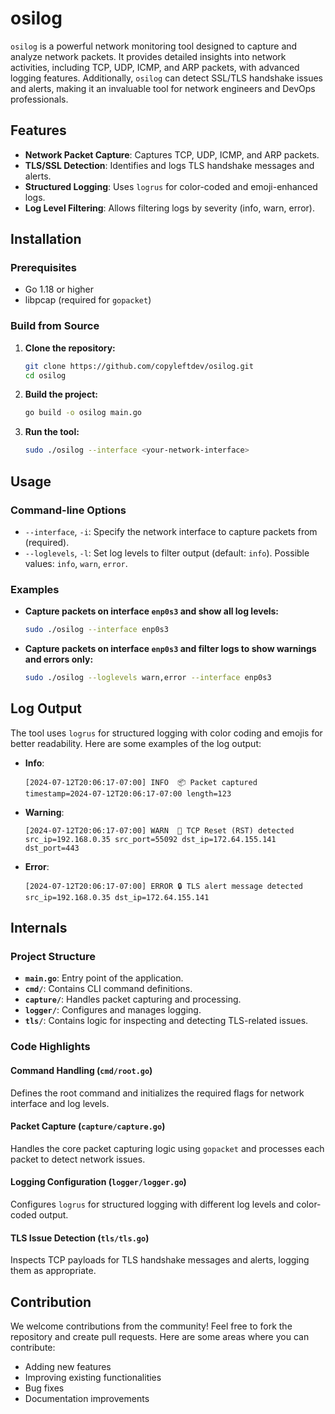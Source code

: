 # osilog

`osilog` is a powerful network monitoring tool designed to capture and analyze network packets. It provides detailed insights into network activities, including TCP, UDP, ICMP, and ARP packets, with advanced logging features. Additionally, `osilog` can detect SSL/TLS handshake issues and alerts, making it an invaluable tool for network engineers and DevOps professionals.

## Features

- **Network Packet Capture**: Captures TCP, UDP, ICMP, and ARP packets.
- **TLS/SSL Detection**: Identifies and logs TLS handshake messages and alerts.
- **Structured Logging**: Uses `logrus` for color-coded and emoji-enhanced logs.
- **Log Level Filtering**: Allows filtering logs by severity (info, warn, error).

## Installation

### Prerequisites

- Go 1.18 or higher
- libpcap (required for `gopacket`)

### Build from Source

1. **Clone the repository:**

   ```sh
   git clone https://github.com/copyleftdev/osilog.git
   cd osilog
   ```

2. **Build the project:**

   ```sh
   go build -o osilog main.go
   ```

3. **Run the tool:**

   ```sh
   sudo ./osilog --interface <your-network-interface>
   ```

## Usage

### Command-line Options

- `--interface`, `-i`: Specify the network interface to capture packets from (required).
- `--loglevels`, `-l`: Set log levels to filter output (default: `info`). Possible values: `info`, `warn`, `error`.

### Examples

- **Capture packets on interface `enp0s3` and show all log levels:**

  ```sh
  sudo ./osilog --interface enp0s3
  ```

- **Capture packets on interface `enp0s3` and filter logs to show warnings and errors only:**

  ```sh
  sudo ./osilog --loglevels warn,error --interface enp0s3
  ```

## Log Output

The tool uses `logrus` for structured logging with color coding and emojis for better readability. Here are some examples of the log output:

- **Info**:

  ```
  [2024-07-12T20:06:17-07:00] INFO  📦 Packet captured timestamp=2024-07-12T20:06:17-07:00 length=123
  ```

- **Warning**:

  ```
  [2024-07-12T20:06:17-07:00] WARN  🚨 TCP Reset (RST) detected src_ip=192.168.0.35 src_port=55092 dst_ip=172.64.155.141 dst_port=443
  ```

- **Error**:

  ```
  [2024-07-12T20:06:17-07:00] ERROR 🔒 TLS alert message detected src_ip=192.168.0.35 dst_ip=172.64.155.141
  ```

## Internals

### Project Structure

- **`main.go`**: Entry point of the application.
- **`cmd/`**: Contains CLI command definitions.
- **`capture/`**: Handles packet capturing and processing.
- **`logger/`**: Configures and manages logging.
- **`tls/`**: Contains logic for inspecting and detecting TLS-related issues.

### Code Highlights

#### Command Handling (`cmd/root.go`)

Defines the root command and initializes the required flags for network interface and log levels.

#### Packet Capture (`capture/capture.go`)

Handles the core packet capturing logic using `gopacket` and processes each packet to detect network issues.

#### Logging Configuration (`logger/logger.go`)

Configures `logrus` for structured logging with different log levels and color-coded output.

#### TLS Issue Detection (`tls/tls.go`)

Inspects TCP payloads for TLS handshake messages and alerts, logging them as appropriate.

## Contribution

We welcome contributions from the community! Feel free to fork the repository and create pull requests. Here are some areas where you can contribute:

- Adding new features
- Improving existing functionalities
- Bug fixes
- Documentation improvements
